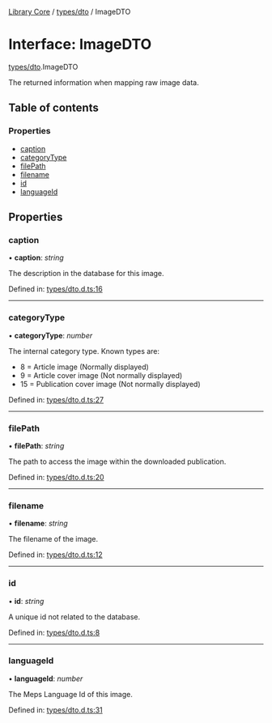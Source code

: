 [Library Core](../README.md) / [types/dto](../modules/types_dto.md) / ImageDTO

# Interface: ImageDTO

[types/dto](../modules/types_dto.md).ImageDTO

The returned information when mapping raw image data.

## Table of contents

### Properties

- [caption](types_dto.imagedto.md#caption)
- [categoryType](types_dto.imagedto.md#categorytype)
- [filePath](types_dto.imagedto.md#filepath)
- [filename](types_dto.imagedto.md#filename)
- [id](types_dto.imagedto.md#id)
- [languageId](types_dto.imagedto.md#languageid)

## Properties

### caption

• **caption**: *string*

The description in the database for this image.

Defined in: [types/dto.d.ts:16](https://github.com/BenShelton/library-api/blob/master/packages/core/types/dto.d.ts#L16)

___

### categoryType

• **categoryType**: *number*

The internal category type. Known types are:
- 8 = Article image (Normally displayed)
- 9 = Article cover image (Not normally displayed)
- 15 = Publication cover image (Not normally displayed)

Defined in: [types/dto.d.ts:27](https://github.com/BenShelton/library-api/blob/master/packages/core/types/dto.d.ts#L27)

___

### filePath

• **filePath**: *string*

The path to access the image within the downloaded publication.

Defined in: [types/dto.d.ts:20](https://github.com/BenShelton/library-api/blob/master/packages/core/types/dto.d.ts#L20)

___

### filename

• **filename**: *string*

The filename of the image.

Defined in: [types/dto.d.ts:12](https://github.com/BenShelton/library-api/blob/master/packages/core/types/dto.d.ts#L12)

___

### id

• **id**: *string*

A unique id not related to the database.

Defined in: [types/dto.d.ts:8](https://github.com/BenShelton/library-api/blob/master/packages/core/types/dto.d.ts#L8)

___

### languageId

• **languageId**: *number*

The Meps Language Id of this image.

Defined in: [types/dto.d.ts:31](https://github.com/BenShelton/library-api/blob/master/packages/core/types/dto.d.ts#L31)

